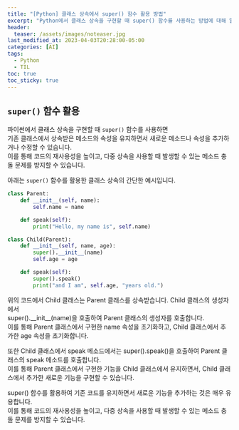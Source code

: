 ```yaml
---
title: "[Python] 클래스 상속에서 super() 함수 활용 방법"
excerpt: "Python에서 클래스 상속을 구현할 때 super() 함수를 사용하는 방법에 대해 알아봅니다."
header:
  teaser: /assets/images/noteaser.jpg
last_modified_at: 2023-04-03T20:28:00-05:00
categories: [AI]
tags:
  - Python
  - TIL
toc: true
toc_sticky: true
---
```


## `super()` 함수 활용   

파이썬에서 클래스 상속을 구현할 때 `super()` 함수를 사용하면    
기존 클래스에서 상속받은 메소드와 속성을 유지하면서 새로운 메소드나 속성을 추가하거나 수정할 수 있습니다.    
이를 통해 코드의 재사용성을 높이고, 다중 상속을 사용할 때 발생할 수 있는 메소드 충돌 문제를 방지할 수 있습니다.   

아래는 `super()` 함수를 활용한 클래스 상속의 간단한 예시입니다.    
    
    

```python
class Parent:
    def __init__(self, name):
        self.name = name

    def speak(self):
        print("Hello, my name is", self.name)

class Child(Parent):
    def __init__(self, name, age):
        super().__init__(name)
        self.age = age

    def speak(self):
        super().speak()
        print("and I am", self.age, "years old.")
```

위의 코드에서 Child 클래스는 Parent 클래스를 상속받습니다. Child 클래스의 생성자에서   
super().\_\_init__(name)을 호출하여 Parent 클래스의 생성자를 호출합니다.    
이를 통해 Parent 클래스에서 구현한 name 속성을 초기화하고, Child 클래스에서 추가한 age 속성을 초기화합니다.   
   
또한 Child 클래스에서 speak 메소드에서는 super().speak()을 호출하여 Parent 클래스의 speak 메소드를 호출합니다.    
이를 통해 Parent 클래스에서 구현한 기능을 Child 클래스에서 유지하면서, Child 클래스에서 추가한 새로운 기능을 구현할 수 있습니다.   
   
super() 함수를 활용하여 기존 코드를 유지하면서 새로운 기능을 추가하는 것은 매우 유용합니다.    
이를 통해 코드의 재사용성을 높이고, 다중 상속을 사용할 때 발생할 수 있는 메소드 충돌 문제를 방지할 수 있습니다.
